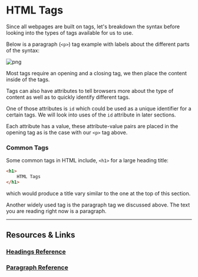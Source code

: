 # HTML Tags

Since all webpages are built on tags, let's breakdown the syntax before looking into the types of tags available for us to use. 

Below is a paragraph (`<p>`) tag example with labels about the different parts of the syntax:

![png](https://cl.ly/1H1B0t3i3h3F/Image%202016-09-06%20at%209.08.45%20PM.png "tag_syntax")

Most tags require an opening and a closing tag, we then place the content inside of the tags.

Tags can also have attributes to tell browsers more about the type of content as well as to quickly identify different tags.

One of those attributes is `id` which could be used as a unique identifier for a certain tags. We will look into uses of the `id` attribute in later sections. 

Each attribute has a value, these attribute-value pairs are placed in the opening tag as is the case with our `<p>` tag above.


### Common Tags

Some common tags in HTML include, `<h1>` for a large heading title:

```html
<h1>
    HTML Tags
</h1>
```

which would produce a title vary similar to the one at the top of this section.

Another widely used tag is the paragraph tag we discussed above. The text you are reading right now is a paragraph.

----

## Resources & Links

### [Headings Reference](http://www.w3schools.com/html/html_headings.asp)

### [Paragraph Reference](http://www.w3schools.com/html/html_paragraphs.asp)




